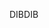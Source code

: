<span data-ttu-id="e0935-101">DIB</span><span class="sxs-lookup"><span data-stu-id="e0935-101">DIB</span></span>